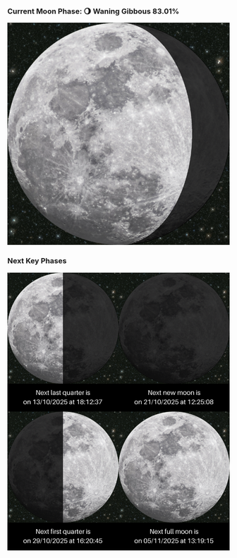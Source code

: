 ### Current Moon Phase: 🌖 Waning Gibbous 83.01%
![Moon Phase](moonphase.png)
### Next Key Phases
![Gallery](gallery.png)
